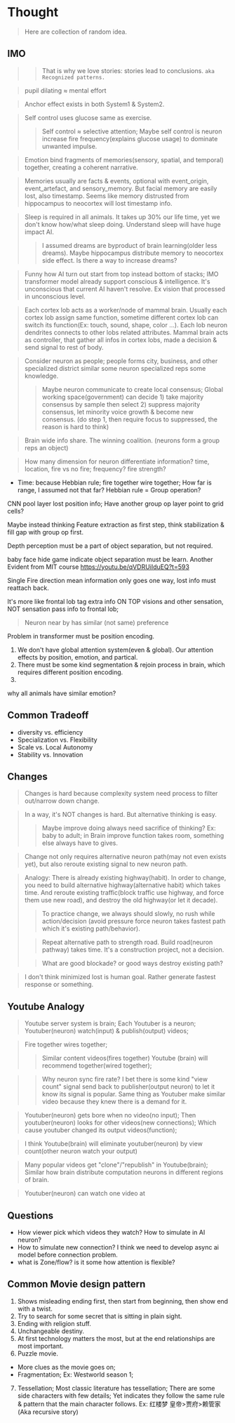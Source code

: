 # Thought
>
> Here are collection of random idea.

## IMO
>
> > That is why we love stories: stories lead to conclusions.
`aka Recognized patterns.`

> pupil dilating ≈ mental effort

> Anchor effect exists in both System1 & System2.

> Self control uses glucose same as exercise.
>> Self control ≈ selective attention; Maybe self control is neuron increase fire frequency(explains glucose usage) to dominate unwanted impulse.

> Emotion bind fragments of memories(sensory, spatial, and temporal) together, creating a coherent narrative.

> Memories usually are facts & events, optional with event_origin, event_artefact, and sensory_memory. But facial memory are easily lost, also timestamp. Seems like memory distrusted from hippocampus to neocortex will lost timestamp info.

> Sleep is required in all animals. It takes up 30% our life time, yet we don't know how/what sleep doing. Understand sleep will have huge impact AI.
> > I assumed dreams are byproduct of brain learning(older less dreams). Maybe hippocampus distribute memory to neocortex side effect. Is there a way to increase dreams?

> Funny how AI turn out start from top instead bottom of stacks; IMO transformer model already support conscious & intelligence. It's unconscious that current AI haven't resolve. Ex vision that processed in unconscious level.

> Each cortex lob acts as a worker/node of mammal brain. Usually each cortex lob assign same function, sometime different cortex lob can switch its function(Ex: touch, sound, shape, color ...). Each lob neuron dendrites connects to other lobs related attributes. Mammal brain acts as controller, that gather all infos in cortex lobs, made a decision & send signal to rest of body.

> Consider neuron as people; people forms city, business, and other specialized district similar some neuron specialized reps some knowledge.
> > Maybe neuron communicate to create local consensus; Global working space(government) can decide 1) take majority consensus by sample then select 2) suppress majority consensus, let minority voice growth & become new consensus. (do step 1, then require focus to suppressed, the reason is hard to think)

> Brain wide info share. The winning coalition. (neurons form a group reps an object)

> How many dimension for neuron differentiate information? time, location, fire vs no fire; frequency? fire strength?

- Time: because Hebbian rule; fire together wire together; How far is range, I assumed not that far? Hebbian rule = Group operation?

CNN pool layer lost position info; Have another group op layer point to grid cells?

Maybe instead thinking Feature extraction as first step, think stabilization & fill gap with group op first.

Depth perception must be a part of object separation, but not required.

baby face hide game indicate object separation must be learn.
Another Evident from MIT course
<https://youtu.be/qVDRUiIduEQ?t=593>

Single Fire direction mean information only goes one way, lost info must reattach back.

It's more like frontal lob tag extra info ON TOP visions and other sensation, NOT sensation pass info to frontal lob;

> Neuron near by has similar (not same) preference

Problem in transformer must be position encoding.

1. We don't have global attention system(even & global). Our attention effects by position, emotion, and partical.
2. There must be some kind segmentation & rejoin process in brain, which requires different position encoding.
3.

why all animals have similar emotion?

## Common Tradeoff

- diversity vs. efficiency
- Specialization vs. Flexibility
- Scale vs. Local Autonomy
- Stability vs. Innovation

## Changes
>
> Changes is hard because complexity system need process to filter out/narrow down change.

> In a way, it's NOT changes is hard. But alternative thinking is easy.
>> Maybe improve doing always need sacrifice of thinking? Ex: baby to adult; in Brain improve function takes room, something else always have to gives.

> Change not only requires alternative neuron path(may not even exists yet), but also reroute existing signal to new neuron path.

> Analogy: There is already existing highway(habit). In order to change, you need to build alternative highway(alternative habit) which takes time. And reroute existing traffic(block traffic use highway, and force them use new road), and destroy the old highway(or let it decade).
>
>> To practice change, we always should slowly, no rush while action/decision (avoid pressure force neuron takes fastest path which it's existing path/behavior).
>
>> Repeat alternative path to strength road. Build road(neuron pathway) takes time. It's a construction project, not a decision.
>
>> What are good blockade? or good ways destroy existing path?

> I don't think minimized lost is human goal. Rather generate fastest response or something.

## Youtube Analogy
>
> Youtube server system is brain; Each Youtuber is a neuron; Youtuber(neuron) watch(input) & publish(output) videos;

> Fire together wires together;
> > Similar content videos(fires together) Youtube (brain) will recommend together(wired together);

> > Why neuron sync fire rate? I bet there is some kind "view count" signal send back to publisher(output neuron) to let it know its signal is popular. Same thing as Youtuber make similar video because they knew there is a demand for it.

> Youtuber(neuron) gets bore when no video(no input); Then youtuber(neuron) looks for other videos(new connections); Which cause youtuber changed its output videos(function);

> I think Youtube(brain) will eliminate youtuber(neuron) by view count(other neuron watch your output)

> Many popular videos get "clone"/"republish" in Youtube(brain); Similar how brain distribute computation neurons in different regions of brain.

> Youtuber(neuron) can watch one video at

## Questions

- How viewer pick which videos they watch? How to simulate in AI neuron?
- How to simulate new connection? I think we need to develop async ai model before connection problem.
- what is Zone/flow? is it some how attention is flexible?

## Common Movie design pattern

1. Shows misleading ending first, then start from beginning, then show end with a twist.
2. Try to search for some secret that is sitting in plain sight.
3. Ending with religion stuff.
4. Unchangeable destiny.
5. At first technology matters the most, but at the end relationships are most important.
6. Puzzle movie.

- More clues as the movie goes on;
- Fragmentation; Ex: Westworld season 1;

7. Tessellation; Most classic literature has tessellation; There are some side characters with few details; Yet indicates they follow the same rule & pattern that the main character follows. Ex: 红楼梦 皇帝>贾府>赖管家 (Aka recursive story)
